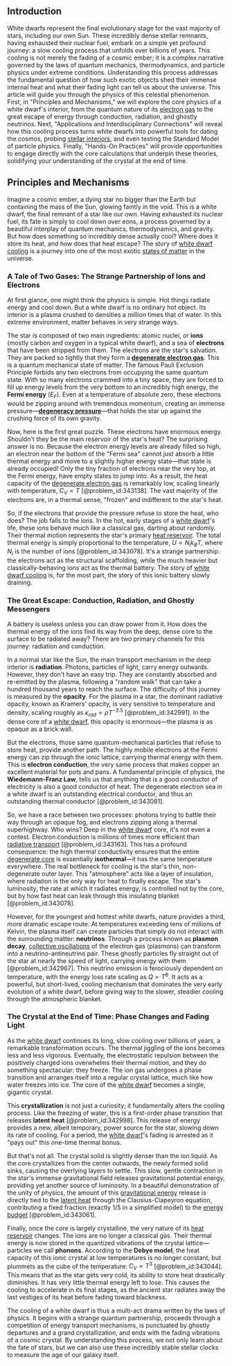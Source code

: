 ## Introduction
White dwarfs represent the final evolutionary stage for the vast majority of stars, including our own Sun. These incredibly dense stellar remnants, having exhausted their nuclear fuel, embark on a simple yet profound journey: a slow cooling process that unfolds over billions of years. This cooling is not merely the fading of a cosmic ember; it is a complex narrative governed by the laws of quantum mechanics, thermodynamics, and particle physics under extreme conditions. Understanding this process addresses the fundamental question of how such exotic objects shed their immense internal heat and what their fading light can tell us about the universe. This article will guide you through the physics of this celestial phenomenon. First, in "Principles and Mechanisms," we will explore the core physics of a white dwarf's interior, from the quantum nature of its [electron gas](@article_id:140198) to the great escape of energy through conduction, radiation, and ghostly neutrinos. Next, "Applications and Interdisciplinary Connections" will reveal how this cooling process turns white dwarfs into powerful tools for dating the cosmos, probing [stellar interiors](@article_id:157703), and even testing the Standard Model of particle physics. Finally, "Hands-On Practices" will provide opportunities to engage directly with the core calculations that underpin these theories, solidifying your understanding of the crystal at the end of time.

## Principles and Mechanisms

Imagine a cosmic ember, a dying star no bigger than the Earth but containing the mass of the Sun, glowing faintly in the void. This is a white dwarf, the final remnant of a star like our own. Having exhausted its nuclear fuel, its fate is simply to cool down over eons, a process governed by a beautiful interplay of quantum mechanics, thermodynamics, and gravity. But how does something so incredibly dense actually cool? Where does it store its heat, and how does that heat escape? The story of [white dwarf cooling](@article_id:161374) is a journey into one of the most exotic [states of matter](@article_id:138942) in the universe.

### A Tale of Two Gases: The Strange Partnership of Ions and Electrons

At first glance, one might think the physics is simple. Hot things radiate energy and cool down. But a white dwarf is no ordinary hot object. Its interior is a plasma crushed to densities a million times that of water. In this extreme environment, matter behaves in very strange ways.

The star is composed of two main ingredients: atomic nuclei, or **ions** (mostly carbon and oxygen in a typical white dwarf), and a sea of **electrons** that have been stripped from them. The electrons are the star's salvation. They are packed so tightly that they form a **[degenerate electron gas](@article_id:161030)**. This is a quantum mechanical state of matter. The famous Pauli Exclusion Principle forbids any two electrons from occupying the same quantum state. With so many electrons crammed into a tiny space, they are forced to fill up energy levels from the very bottom to an incredibly high energy, the **Fermi energy** ($E_F$). Even at a temperature of absolute zero, these electrons would be zipping around with tremendous momentum, creating an immense pressure—**[degeneracy pressure](@article_id:141491)**—that holds the star up against the crushing force of its own gravity.

Now, here is the first great puzzle. These electrons have enormous energy. Shouldn't they be the main reservoir of the star's heat? The surprising answer is no. Because the electron energy levels are already filled so high, an electron near the bottom of the "Fermi sea" cannot just absorb a little thermal energy and move to a slightly higher energy state—that state is already occupied! Only the tiny fraction of electrons near the very top, at the Fermi energy, have empty states to jump into. As a result, the heat capacity of the [degenerate electron gas](@article_id:161030) is remarkably low, scaling linearly with temperature, $C_V \propto T$ [@problem_id:343138]. The vast majority of the electrons are, in a thermal sense, "frozen" and indifferent to the star's heat.

So, if the electrons that provide the pressure refuse to store the heat, who does? The job falls to the ions. In the hot, early stages of a [white dwarf](@article_id:146102)'s life, these ions behave much like a classical gas, darting about randomly. Their thermal motion represents the star's primary [heat reservoir](@article_id:154674). The total thermal energy is simply proportional to the temperature, $U \propto N_i k_B T$, where $N_i$ is the number of ions [@problem_id:343078]. It's a strange partnership: the electrons act as the structural scaffolding, while the much heavier but classically-behaving ions act as the thermal battery. The story of [white dwarf cooling](@article_id:161374) is, for the most part, the story of this ionic battery slowly draining.

### The Great Escape: Conduction, Radiation, and Ghostly Messengers

A battery is useless unless you can draw power from it. How does the thermal energy of the ions find its way from the deep, dense core to the surface to be radiated away? There are two primary channels for this journey: radiation and conduction.

In a normal star like the Sun, the main transport mechanism in the deep interior is **radiation**. Photons, particles of light, carry energy outwards. However, they don't have an easy trip. They are constantly absorbed and re-emitted by the plasma, following a "random walk" that can take a hundred thousand years to reach the surface. The difficulty of this journey is measured by the **opacity**. For the plasma in a star, the dominant radiative opacity, known as Kramers' opacity, is very sensitive to temperature and density, scaling roughly as $\kappa_{rad} \propto \rho T^{-3.5}$ [@problem_id:342991]. In the dense core of a [white dwarf](@article_id:146102), this opacity is enormous—the plasma is as opaque as a brick wall.

But the electrons, those same quantum-mechanical particles that refuse to store heat, provide another path. The highly mobile electrons at the Fermi energy can zip through the ionic lattice, carrying thermal energy with them. This is **electron conduction**, the very same process that makes copper an excellent material for pots and pans. A fundamental principle of physics, the **Wiedemann-Franz Law**, tells us that anything that is a good conductor of electricity is also a good conductor of heat. The degenerate electron sea in a white dwarf is an outstanding electrical conductor, and thus an outstanding thermal conductor [@problem_id:343081].

So, we have a race between two processes: photons trying to battle their way through an opaque fog, and electrons zipping along a thermal superhighway. Who wins? Deep in the [white dwarf](@article_id:146102) core, it's not even a contest. Electron conduction is millions of times more efficient than [radiative transport](@article_id:151201) [@problem_id:343163]. This has a profound consequence: the high thermal conductivity ensures that the entire [degenerate core](@article_id:161622) is essentially **isothermal**—it has the same temperature everywhere. The real bottleneck for cooling is the star's thin, non-degenerate outer layer. This "atmosphere" acts like a layer of insulation, where radiation is the only way for heat to finally escape. The star's luminosity, the rate at which it radiates energy, is controlled not by the core, but by how fast heat can leak through this insulating blanket [@problem_id:343078].

However, for the youngest and hottest white dwarfs, nature provides a third, more dramatic escape route. At temperatures exceeding tens of millions of Kelvin, the plasma itself can create particles that simply do not interact with the surrounding matter: **neutrinos**. Through a process known as **plasmon decay**, [collective oscillations](@article_id:158479) of the electron gas (plasmons) can transform into a neutrino-antineutrino pair. These ghostly particles fly straight out of the star at nearly the speed of light, carrying energy with them [@problem_id:342967]. This neutrino emission is ferociously dependent on temperature, with the energy loss rate scaling as $Q \propto T^8$. It acts as a powerful, but short-lived, cooling mechanism that dominates the very early evolution of a white dwarf, before giving way to the slower, steadier cooling through the atmospheric blanket.

### The Crystal at the End of Time: Phase Changes and Fading Light

As the [white dwarf](@article_id:146102) continues its long, slow cooling over billions of years, a remarkable transformation occurs. The thermal jiggling of the ions becomes less and less vigorous. Eventually, the electrostatic repulsion between the positively charged ions overwhelms their thermal motion, and they do something spectacular: they freeze. The ion gas undergoes a phase transition and arranges itself into a regular crystal lattice, much like how water freezes into ice. The core of the [white dwarf](@article_id:146102) becomes a single, gigantic crystal.

This **crystallization** is not just a curiosity; it fundamentally alters the cooling process. Like the freezing of water, this is a first-order phase transition that releases **latent heat** [@problem_id:342998]. This release of energy provides a new, albeit temporary, power source for the star, slowing down its rate of cooling. For a period, the [white dwarf](@article_id:146102)'s fading is arrested as it "pays out" this one-time thermal bonus.

But that's not all. The crystal solid is slightly denser than the ion liquid. As the core crystallizes from the center outwards, the newly formed solid sinks, causing the overlying layers to settle. This slow, gentle contraction in the star's immense gravitational field releases gravitational potential energy, providing yet another source of luminosity. In a beautiful demonstration of the unity of physics, the amount of this [gravitational energy](@article_id:193232) release is directly tied to the [latent heat](@article_id:145538) through the Clausius-Clapeyron equation, contributing a fixed fraction (exactly $1/5$ in a simplified model) to the [energy budget](@article_id:200533) [@problem_id:343061].

Finally, once the core is largely crystalline, the very nature of its [heat reservoir](@article_id:154674) changes. The ions are no longer a classical gas. Their thermal energy is now stored in the quantized vibrations of the crystal lattice—particles we call **phonons**. According to the **Debye model**, the heat capacity of this ionic crystal at low temperatures is no longer constant, but plummets as the cube of the temperature: $C_V \propto T^3$ [@problem_id:343044]. This means that as the star gets very cold, its ability to store heat drastically diminishes. It has very little thermal energy left to lose. This causes the cooling to accelerate in its final stages, as the ancient star radiates away the last vestiges of its heat before fading toward blackness.

The cooling of a white dwarf is thus a multi-act drama written by the laws of physics. It begins with a strange quantum partnership, proceeds through a competition of energy transport mechanisms, is punctuated by ghostly departures and a grand crystallization, and ends with the fading vibrations of a cosmic crystal. By understanding this process, we not only learn about the fate of stars, but we can also use these incredibly stable stellar clocks to measure the age of our galaxy itself.